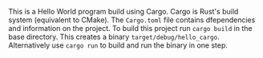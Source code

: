 This is a Hello World program build using Cargo. Cargo is Rust's build system (equivalent to CMake). The `Cargo.toml` file contains dfependencies and information on the project. To build this project run `cargo build` in the base directory. This creates a binary `target/debug/hello_cargo`. Alternatively use `cargo run` to build and run the binary in one step.
